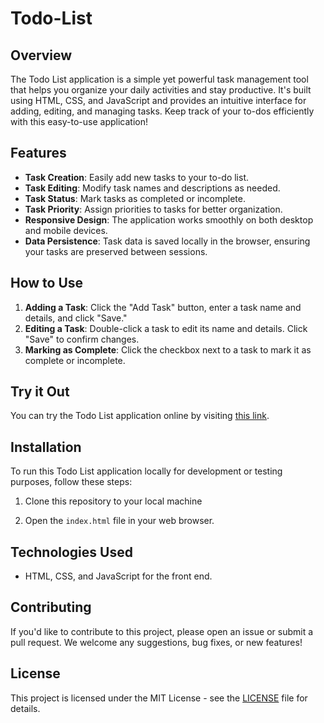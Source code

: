 # Todo-List

## Overview

The Todo List application is a simple yet powerful task management tool that helps you organize your daily activities and stay productive. It's built using HTML, CSS, and JavaScript and provides an intuitive interface for adding, editing, and managing tasks. Keep track of your to-dos efficiently with this easy-to-use application!

## Features

- **Task Creation**: Easily add new tasks to your to-do list.
- **Task Editing**: Modify task names and descriptions as needed.
- **Task Status**: Mark tasks as completed or incomplete.
- **Task Priority**: Assign priorities to tasks for better organization.
- **Responsive Design**: The application works smoothly on both desktop and mobile devices.
- **Data Persistence**: Task data is saved locally in the browser, ensuring your tasks are preserved between sessions.

## How to Use

1. **Adding a Task**: Click the "Add Task" button, enter a task name and details, and click "Save."
2. **Editing a Task**: Double-click a task to edit its name and details. Click "Save" to confirm changes.
3. **Marking as Complete**: Click the checkbox next to a task to mark it as complete or incomplete.

## Try it Out

You can try the Todo List application online by visiting [this link](https://your-todo-app-url.com).

## Installation

To run this Todo List application locally for development or testing purposes, follow these steps:

1. Clone this repository to your local machine

2. Open the `index.html` file in your web browser.

## Technologies Used

- HTML, CSS, and JavaScript for the front end.

## Contributing

If you'd like to contribute to this project, please open an issue or submit a pull request. We welcome any suggestions, bug fixes, or new features!

## License

This project is licensed under the MIT License - see the [LICENSE](LICENSE) file for details.

